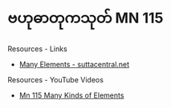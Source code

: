 # ဗဟုဓာတုကသုတ် MN 115
   
Resources - Links
- [Many Elements - suttacentral.net](https://suttacentral.net/mn115/en/sujato)

Resources - YouTube Videos
- [Mn 115 Many Kinds of Elements](https://www.youtube.com/watch?v=G6WNSefzcoU)

